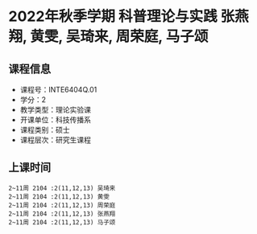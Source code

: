 # 2022年秋季学期 科普理论与实践 张燕翔, 黄雯, 吴琦来, 周荣庭, 马子颂






## 课程信息

- 课程号：INTE6404Q.01
- 学分：2
- 教学类型：理论实验课
- 开课单位：科技传播系
- 课程类别：硕士
- 课程层次：研究生课程

## 上课时间

```
2~11周 2104 :2(11,12,13) 吴琦来
2~11周 2104 :2(11,12,13) 黄雯
2~11周 2104 :2(11,12,13) 周荣庭
2~11周 2104 :2(11,12,13) 张燕翔
2~11周 2104 :2(11,12,13) 马子颂
```


